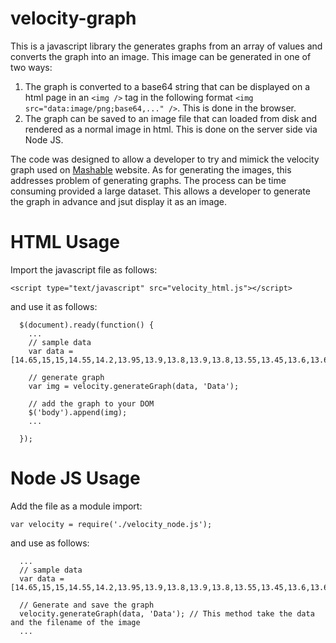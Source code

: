 # velocity-graph

This is a javascript library the generates graphs from an array of values and converts the graph into an image.
This image can be generated in one of two ways:

1. The graph is converted to a base64 string that can be displayed on a html page in an `<img />` tag in the following format `<img src="data:image/png;base64,..." />`. This is done in the browser.
2. The graph can be saved to an image file that can loaded from disk and rendered as a normal image in html. This is done on the server side via Node JS.

The code was designed to allow a developer to try and mimick the velocity graph used on [Mashable](https://mashable.com) website.
As for generating the images, this addresses problem of generating graphs. The process can be time consuming provided a large dataset. This allows a developer to generate the graph in advance and jsut display it as an image.

# HTML Usage
Import the javascript file as follows:

`<script type="text/javascript" src="velocity_html.js"></script>`

and use it as follows:

```
  $(document).ready(function() {
    ...
    // sample data
    var data = [14.65,15,15,14.55,14.2,13.95,13.9,13.8,13.9,13.8,13.55,13.45,13.6,13.65,13.7,13.75,13.75,13.7,13.55,13.35,13,12.95,12.95,12.8,12.7,12.2,12.2,12.15,12.15,12.15,12.1,12.2,12.25,12.55,12.45,12.15,12.15,12.5,12.55,12.65,12.75,12.8,12.85,12.85,12.75,12.65,12.7,12.75,12.95,12.9,12.85,12.7,12.6,12.55,12.55,12.6,12.6,12.6,12.5,12.85,12.9,12.9,12.95,13.15,13.25,13.25,13.2,13.2,13.4,13.2,13.15,12.95,12.75,12.75,12.75,12.75,12.75,12.75,12.8,12.75,12.75,12.7,12.8,12.75,12.8,12.75,12.8,12.9,12.95,12.6,12.5,12.45,12.2,12,12.2,12,12.05,11.95,12,12.1,12.05,12.15,12.3,12.35,12.4,12.55,12.7,12.75,12.75,12.7,12.75,12.95,12.65,12.45,12.45,12.4,12.55,12.65,12.8,12.8,12.8,12.8,12.85,12.85,12.9,12.95,12.9,12.85,12.85,12.8,12.8,12.8,12.8,12.95,13,12.95,13,13,12.95,13,13.05,13.05,13,12.85,12.6,12.6,12.85,12.9,12.85,12.8,12.8,13,13.1,13.1,13.05,13.05,13.05,13.2,13.2,13,13,13.2,13.2,13.2,13.2,13.2,13.2,13.1,13.1,12.85,12.85,12.75,12.75,12.75,12.75,12.45,12.45,12.35,12.35,12.45,12.45,12.4,12.4,12.5,12.5,12.4,12.4,12.35,12.35,12.3,12.3,12.35,12.35,12.45,12.45,12.35,12.35,12.35,12.35,12.6,12.6,12.3,12.3,12.2,12.2,12.1,12.1,12.05,12.05,12.35,12.35,11.9,11.9,11.8,11.8,11.75,11.75,11.8,11.8,11.7,11.7,11.7,11.7,11.7,11.7,11.7,11.7,11.65,11.65,11.65,11.65,11.55,11.55,11.45,11.45,11.4,11.4,11.4,11.4,11.4,11.4,11.55,11.65,11.8,11.7,11.8,11.8,11.75,11.85,11.95,11.45,11.35,11.2,11,11.5,11.85,12.05,12.35,12.45,12.05,12,11.75,11.7,11.5,11.5,11.7,11.65,11.65,11.75,11.7,11.35,11.1,11.05,10.8,10.75,10.85,10.85,10.75,10.85,10.25,10.05,10,9.95,9.85,10];
    
    // generate graph
    var img = velocity.generateGraph(data, 'Data');
    
    // add the graph to your DOM
    $('body').append(img);
    ...
  
  });
```

# Node JS Usage
Add the file as a module import:

`var velocity = require('./velocity_node.js');`

and use as follows:

```
  ...
  // sample data
  var data = [14.65,15,15,14.55,14.2,13.95,13.9,13.8,13.9,13.8,13.55,13.45,13.6,13.65,13.7,13.75,13.75,13.7,13.55,13.35,13,12.95,12.95,12.8,12.7,12.2,12.2,12.15,12.15,12.15,12.1,12.2,12.25,12.55,12.45,12.15,12.15,12.5,12.55,12.65,12.75,12.8,12.85,12.85,12.75,12.65,12.7,12.75,12.95,12.9,12.85,12.7,12.6,12.55,12.55,12.6,12.6,12.6,12.5,12.85,12.9,12.9,12.95,13.15,13.25,13.25,13.2,13.2,13.4,13.2,13.15,12.95,12.75,12.75,12.75,12.75,12.75,12.75,12.8,12.75,12.75,12.7,12.8,12.75,12.8,12.75,12.8,12.9,12.95,12.6,12.5,12.45,12.2,12,12.2,12,12.05,11.95,12,12.1,12.05,12.15,12.3,12.35,12.4,12.55,12.7,12.75,12.75,12.7,12.75,12.95,12.65,12.45,12.45,12.4,12.55,12.65,12.8,12.8,12.8,12.8,12.85,12.85,12.9,12.95,12.9,12.85,12.85,12.8,12.8,12.8,12.8,12.95,13,12.95,13,13,12.95,13,13.05,13.05,13,12.85,12.6,12.6,12.85,12.9,12.85,12.8,12.8,13,13.1,13.1,13.05,13.05,13.05,13.2,13.2,13,13,13.2,13.2,13.2,13.2,13.2,13.2,13.1,13.1,12.85,12.85,12.75,12.75,12.75,12.75,12.45,12.45,12.35,12.35,12.45,12.45,12.4,12.4,12.5,12.5,12.4,12.4,12.35,12.35,12.3,12.3,12.35,12.35,12.45,12.45,12.35,12.35,12.35,12.35,12.6,12.6,12.3,12.3,12.2,12.2,12.1,12.1,12.05,12.05,12.35,12.35,11.9,11.9,11.8,11.8,11.75,11.75,11.8,11.8,11.7,11.7,11.7,11.7,11.7,11.7,11.7,11.7,11.65,11.65,11.65,11.65,11.55,11.55,11.45,11.45,11.4,11.4,11.4,11.4,11.4,11.4,11.55,11.65,11.8,11.7,11.8,11.8,11.75,11.85,11.95,11.45,11.35,11.2,11,11.5,11.85,12.05,12.35,12.45,12.05,12,11.75,11.7,11.5,11.5,11.7,11.65,11.65,11.75,11.7,11.35,11.1,11.05,10.8,10.75,10.85,10.85,10.75,10.85,10.25,10.05,10,9.95,9.85,10];
  
  // Generate and save the graph  
  velocity.generateGraph(data, 'Data'); // This method take the data and the filename of the image
  ...
  
```

